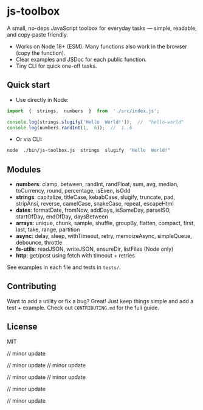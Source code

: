 #  js-toolbox

A  small,  no-deps  JavaScript  toolbox  for  everyday  tasks  —  simple,  readable,  and  copy‑paste  friendly.

-  Works  on  Node  18+  (ESM).  Many  functions  also  work  in  the  browser  (copy  the  function).
-  Clear  examples  and  JSDoc  for  each  public  function.
-  Tiny  CLI  for  quick  one-off  tasks.

##  Quick  start

-  Use  directly  in  Node:

```js
import  {  strings,  numbers  }  from  './src/index.js';

console.log(strings.slugify('Hello  World!'));  //  "hello-world"
console.log(numbers.randInt(1,  6));  //  1..6
```

-  Or  via  CLI:

```bash
node  ./bin/js-toolbox.js  strings  slugify  "Hello  World!"
```

##  Modules
-  **numbers**:  clamp,  between,  randInt,  randFloat,  sum,  avg,  median,  toCurrency,  round,  percentage,  isEven,  isOdd
-  **strings**:  capitalize,  titleCase,  kebabCase,  slugify,  truncate,  pad,  stripAnsi,  reverse,  camelCase,  snakeCase,  repeat,  escapeHtml
-  **dates**:  formatDate,  fromNow,  addDays,  isSameDay,  parseISO,  startOfDay,  endOfDay,  daysBetween
-  **arrays**:  unique,  chunk,  sample,  shuffle,  groupBy,  flatten,  compact,  first,  last,  take,  range,  partition
-  **async**:  delay,  sleep,  withTimeout,  retry,  memoizeAsync,  simpleQueue,  debounce,  throttle
-  **fs-utils**:  readJSON,  writeJSON,  ensureDir,  listFiles  (Node  only)
-  **http**:  get/post  using  fetch  with  timeout  +  retries

See  examples  in  each  file  and  tests  in  `tests/`.

##  Contributing

Want  to  add  a  utility  or  fix  a  bug?  Great!  Just  keep  things  simple  and  add  a  test  +  example.  Check  out  `CONTRIBUTING.md`  for  the  full  guide.

##  License
MIT

//  minor  update

//  minor  update
//  minor  update

//  minor  update
//  minor  update

//  minor  update

//  minor  update

